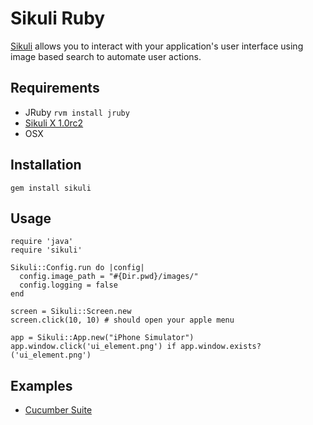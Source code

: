 Sikuli Ruby
===========

[Sikuli](http://sikuli.org/) allows you to interact with your application's user interface using image based search to automate user actions.

Requirements
------------

* JRuby `rvm install jruby`
* [Sikuli X 1.0rc2](http://sikuli.org/)
* OSX

Installation
------------

    gem install sikuli
    
Usage
-----
    
    require 'java'
    require 'sikuli'
    
    Sikuli::Config.run do |config| 
      config.image_path = "#{Dir.pwd}/images/"
      config.logging = false
    end
    
    screen = Sikuli::Screen.new
    screen.click(10, 10) # should open your apple menu
    
    app = Sikuli::App.new("iPhone Simulator")
    app.window.click('ui_element.png') if app.window.exists?('ui_element.png')
    
Examples
--------

* [Cucumber Suite](https://github.com/chaslemley/cucumber_sikuli)
